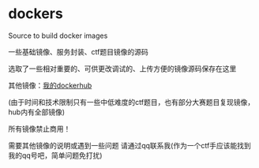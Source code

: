 # dockers
Source to build docker images

一些基础镜像、服务封装、ctf题目镜像的源码

选取了一些相对重要的、可供更改调试的、上传方便的镜像源码保存在这里

其他镜像：[我的dockerhub](https://hub.docker.com/u/cns1rius)

(由于时间和技术限制只有一些中低难度的ctf题目，也有部分大赛题目复现镜像，hub内有全部镜像)

所有镜像禁止商用！

需要其他镜像的说明或遇到一些问题 请通过qq联系我(作为一个ctf手应该能找到我的qq号吧，简单问题免打扰)
